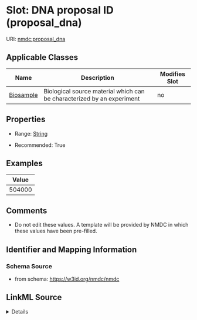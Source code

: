 # Slot: DNA proposal ID (proposal_dna)

URI: [nmdc:proposal_dna](https://w3id.org/nmdc/proposal_dna)



<!-- no inheritance hierarchy -->




## Applicable Classes

| Name | Description | Modifies Slot |
| --- | --- | --- |
[Biosample](Biosample.md) | Biological source material which can be characterized by an experiment |  no  |







## Properties

* Range: [String](String.md)

* Recommended: True






## Examples

| Value |
| --- |
| 504000 |

## Comments

* Do not edit these values. A template will be provided by NMDC in which these values have been pre-filled.

## Identifier and Mapping Information







### Schema Source


* from schema: https://w3id.org/nmdc/nmdc




## LinkML Source

<details>
```yaml
name: proposal_dna
title: DNA proposal ID
comments:
- Do not edit these values. A template will be provided by NMDC in which these values
  have been pre-filled.
examples:
- value: '504000'
from_schema: https://w3id.org/nmdc/nmdc
rank: 19
string_serialization: '{text}'
alias: proposal_dna
domain_of:
- Biosample
slot_group: JGI-Metagenomics
range: string
recommended: true

```
</details>